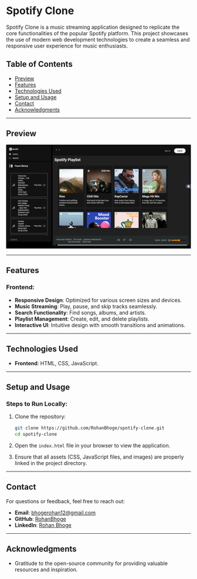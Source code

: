 # Spotify Clone

Spotify Clone is a music streaming application designed to replicate the core functionalities of the popular Spotify platform. This project showcases the use of modern web development technologies to create a seamless and responsive user experience for music enthusiasts.

## Table of Contents
- [Preview](#preview)
- [Features](#features)
- [Technologies Used](#technologies-used)
- [Setup and Usage](#setup-and-usage)
- [Contact](#contact)
- [Acknowledgments](#acknowledgments)

---

## Preview
![alt text](<img/Screenshot (24).png>)

---

## Features

### Frontend:
- **Responsive Design**: Optimized for various screen sizes and devices.
- **Music Streaming**: Play, pause, and skip tracks seamlessly.
- **Search Functionality**: Find songs, albums, and artists.
- **Playlist Management**: Create, edit, and delete playlists.
- **Interactive UI**: Intuitive design with smooth transitions and animations.

---

## Technologies Used

- **Frontend**: HTML, CSS, JavaScript.

---

## Setup and Usage

### Steps to Run Locally:
1. Clone the repository:
   ```bash
   git clone https://github.com/RohanBhoge/spotify-clone.git
   cd spotify-clone
   ```

2. Open the `index.html` file in your browser to view the application.

3. Ensure that all assets (CSS, JavaScript files, and images) are properly linked in the project directory.

---

## Contact

For questions or feedback, feel free to reach out:

- **Email**: [bhogerohan12@gmail.com](mailto:bhogerohan12@gmail.com)
- **GitHub**: [RohanBhoge](https://github.com/RohanBhoge)
- **LinkedIn**: [Rohan Bhoge](https://www.linkedin.com/in/rohanbhoge)

---

## Acknowledgments

- Gratitude to the open-source community for providing valuable resources and inspiration.
